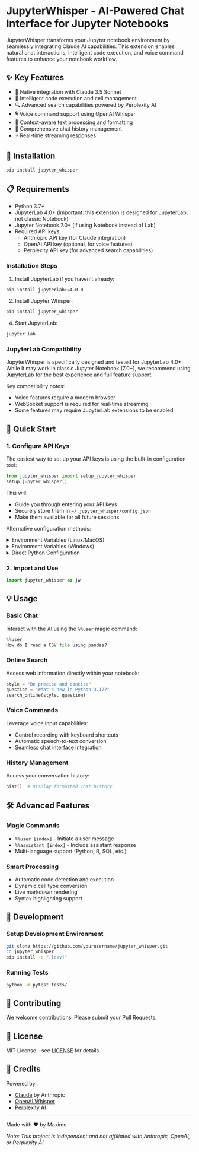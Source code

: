 # JupyterWhisper - AI-Powered Chat Interface for Jupyter Notebooks

JupyterWhisper transforms your Jupyter notebook environment by seamlessly integrating Claude AI capabilities. This extension enables natural chat interactions, intelligent code execution, and voice command features to enhance your notebook workflow.

## ✨ Key Features

- 🤖 Native integration with Claude 3.5 Sonnet
- 🎯 Intelligent code execution and cell management 
- 🔍 Advanced search capabilities powered by Perplexity AI
- 🎙️ Voice command support using OpenAI Whisper
- 📝 Context-aware text processing and formatting
- 💬 Comprehensive chat history management
- ⚡ Real-time streaming responses

## 🚀 Installation

```bash
pip install jupyter_whisper
```
## 📋 Requirements

- Python 3.7+
- JupyterLab 4.0+ (important: this extension is designed for JupyterLab, not classic Notebook)
- Jupyter Notebook 7.0+ (if using Notebook instead of Lab)
- Required API keys:
  - Anthropic API key (for Claude integration)
  - OpenAI API key (optional, for voice features) 
  - Perplexity API key (for advanced search capabilities)

### Installation Steps

1. Install JupyterLab if you haven't already:
```bash
pip install jupyterlab>=4.0.0
```

2. Install Jupyter Whisper:
```bash
pip install jupyter_whisper
```

4. Start JupyterLab:
```bash
jupyter lab
```

### JupyterLab Compatibility

JupyterWhisper is specifically designed and tested for JupyterLab 4.0+. While it may work in classic Jupyter Notebook (7.0+), we recommend using JupyterLab for the best experience and full feature support.

Key compatibility notes:
- Voice features require a modern browser
- WebSocket support is required for real-time streaming
- Some features may require JupyterLab extensions to be enabled

## 🏁 Quick Start

### 1. Configure API Keys

The easiest way to set up your API keys is using the built-in configuration tool:

```python
from jupyter_whisper import setup_jupyter_whisper
setup_jupyter_whisper()
```

This will:
- Guide you through entering your API keys
- Securely store them in `~/.jupyter_whisper/config.json`
- Make them available for all future sessions

Alternative configuration methods:

<details>
<summary>Environment Variables (Linux/MacOS)</summary>

```bash
# Add to ~/.bashrc or ~/.zshrc
echo 'export ANTHROPIC_API_KEY="your-key-here"' >> ~/.bashrc
echo 'export OPENAI_API_KEY="your-key-here"' >> ~/.bashrc  # Optional for voice features
echo 'export PERPLEXITY_API_KEY="your-key-here"' >> ~/.bashrc  # For search features
source ~/.bashrc
```
</details>

<details>
<summary>Environment Variables (Windows)</summary>

```powershell
# Run in PowerShell as administrator
[Environment]::SetEnvironmentVariable("ANTHROPIC_API_KEY", "your-key-here", "User")
[Environment]::SetEnvironmentVariable("OPENAI_API_KEY", "your-key-here", "User")
[Environment]::SetEnvironmentVariable("PERPLEXITY_API_KEY", "your-key-here", "User")
```
</details>

<details>
<summary>Direct Python Configuration</summary>

```python
import os

# Set environment variables programmatically
os.environ["ANTHROPIC_API_KEY"] = "your-key-here"
os.environ["OPENAI_API_KEY"] = "your-key-here"      # Optional for voice
os.environ["PERPLEXITY_API_KEY"] = "your-key-here"  # For search
```
</details>

### 2. Import and Use

```python
import jupyter_whisper as jw
```

## 💡 Usage

### Basic Chat

Interact with the AI using the `%%user` magic command:

```python
%%user
How do I read a CSV file using pandas?
```

### Online Search

Access web information directly within your notebook:

```python
style = "Be precise and concise"
question = "What's new in Python 3.12?"
search_online(style, question)
```

### Voice Commands

Leverage voice input capabilities:
- Control recording with keyboard shortcuts
- Automatic speech-to-text conversion
- Seamless chat interface integration

### History Management

Access your conversation history:

```python
hist()  # Display formatted chat history
```

## 🛠️ Advanced Features

### Magic Commands

- `%%user [index]` - Initiate a user message
- `%%assistant [index]` - Include assistant response
- Multi-language support (Python, R, SQL, etc.)

### Smart Processing

- Automatic code detection and execution
- Dynamic cell type conversion
- Live markdown rendering
- Syntax highlighting support

## 🔧 Development

### Setup Development Environment

```bash
git clone https://github.com/yourusername/jupyter_whisper.git
cd jupyter_whisper
pip install -e ".[dev]"
```

### Running Tests

```bash
python -m pytest tests/
```

## 🤝 Contributing

We welcome contributions! Please submit your Pull Requests.

## 📄 License

MIT License - see [LICENSE](LICENSE) for details

## 🙏 Credits

Powered by:
- [Claude](https://anthropic.com/claude) by Anthropic
- [OpenAI Whisper](https://openai.com/research/whisper)
- [Perplexity AI](https://perplexity.ai)

---

Made with ❤️ by Maxime

*Note: This project is independent and not affiliated with Anthropic, OpenAI, or Perplexity AI.*